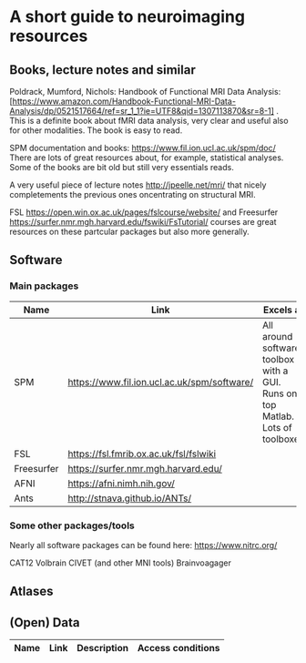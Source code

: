 # A short guide to neuroimaging resources

## Books, lecture notes and similar

Poldrack, Mumford, Nichols: Handbook of Functional MRI Data Analysis: [https://www.amazon.com/Handbook-Functional-MRI-Data-Analysis/dp/0521517664/ref=sr_1_1?ie=UTF8&qid=1307113870&sr=8-1] . This is a definite book about fMRI data analysis, very clear and useful also for other modalities. The book is easy to read.  

SPM documentation and books: https://www.fil.ion.ucl.ac.uk/spm/doc/ There are lots of great resources about, for example, statistical analyses. Some of the books are bit old but still very essentials reads.   

A very useful piece of lecture notes http://jpeelle.net/mri/ that nicely completements the previous ones oncentrating on structural MRI. 

FSL https://open.win.ox.ac.uk/pages/fslcourse/website/ and Freesurfer https://surfer.nmr.mgh.harvard.edu/fswiki/FsTutorial/ courses are great resources on these partcular packages but also more generally. 

## Software

### Main packages

| Name         | Link                                         | Excels at | License | Limitations |
|--------------|----------------------------------------------|-----------|---------|-------------|
| SPM          | https://www.fil.ion.ucl.ac.uk/spm/software/  | All around software toolbox with a GUI. Runs on top Matlab. Lots of toolboxes          |         |     |
| FSL          | https://fsl.fmrib.ox.ac.uk/fsl/fslwiki       |           |         |             |
| Freesurfer   | https://surfer.nmr.mgh.harvard.edu/          |           |         |             |
| AFNI         | https://afni.nimh.nih.gov/                   |           |         |             |
| Ants         | http://stnava.github.io/ANTs/                |           |         |             |

### Some other packages/tools

Nearly all software packages can be found here: https://www.nitrc.org/

CAT12 Volbrain CIVET (and other MNI tools) Brainvoagager


## Atlases

## (Open) Data

| Name       |     Link | Description             |      Access conditions |
|------------|----------|------------------------ |------------------------|
